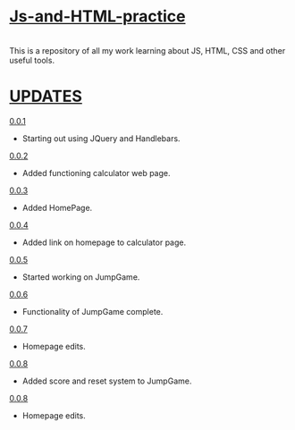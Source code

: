 # <u>Js-and-HTML-practice </u>
<br>
This is a repository of all my work learning about JS, HTML, CSS and other useful tools.

# <b><u>UPDATES</u></b>

<u> 0.0.1 </u>
<br>
* Starting out using JQuery and Handlebars.

<u> 0.0.2 </u>
<br>
* Added functioning calculator web page.

<u> 0.0.3 </u>
<br>
* Added HomePage.

<u> 0.0.4 </u>
<br>
* Added link on homepage to calculator page.

<u> 0.0.5 </u>
<br>
* Started working on JumpGame.

<u> 0.0.6 </u>
<br>
* Functionality of JumpGame complete.

<u> 0.0.7 </u>
<br>
* Homepage edits.

<u> 0.0.8 </u>
<br>
* Added score and reset system to JumpGame.

<u> 0.0.8 </u>
<br>
* Homepage edits.